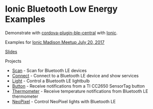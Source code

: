 # Ionic Bluetooth Low Energy Examples

Demonstrate with [cordova-plugin-ble-central](https://github.com/don/cordova-plugin-ble-central) with [Ionic](https://ionic.io).

Examples for [Ionic Madison Meetup July 20, 2017](https://www.meetup.com/Ionic-Madison/events/241516046/)

[Slides](http://don.github.io/slides/2017-07-20-ionic-madison/#/1)

Projects 
 * [Scan](/scan) - Scan for Bluetooth LE devices
 * [Connect](/connect) - Connect to a Bluetooth LE device and show services
 * [Light](/light) - Control a Bluetooth LE lightbulb
 * [Button](/button) - Receive notifications from a TI CC2650 SensorTag button 
 * [Thermometer](/thermometer) - Receive temperature notifications from Bluetooth LE thermometer
 * [NeoPixel](/neopixel) - Control NeoPixel lights with Bluetooth LE

 
